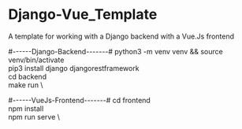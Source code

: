 # Django-Vue_Template
A template for working with a Django backend with a Vue.Js frontend


#------Django-Backend-------#
python3 -m venv venv && source venv/bin/activate \
pip3 install django djangorestframework \
cd backend \
make run \

#------VueJs-Frontend-------#
cd frontend \
npm install \
npm run serve \


